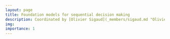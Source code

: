 ```yaml
---
layout: page
title: Foundation models for sequential decision making
description: Coordinated by [Olivier Sigaud](_members/sigaud.md "Olivier Sigaud")
img:
importance: 1
---
```

